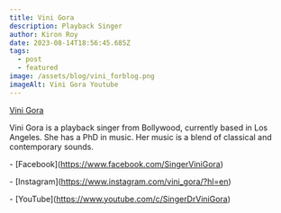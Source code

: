 ```yaml
---
title: Vini Gora
description: Playback Singer
author: Kiron Roy
date: 2023-08-14T18:56:45.685Z
tags:
  - post
  - featured
image: /assets/blog/vini_forblog.png
imageAlt: Vini Gora Youtube
---
```

<!--StartFragment-->

<!--StartFragment-->

[Vini Gora](https://vinigora.netlify.app/)

<!--EndFragment-->

<!--StartFragment-->

Vini Gora is a playback singer from Bollywood, currently based in Los Angeles. She has a PhD in music. Her music is a blend of classical and contemporary sounds.

<!--EndFragment-->

\- \[Facebook](https://www.facebook.com/SingerViniGora)

\- \[Instagram](https://www.instagram.com/vini_gora/?hl=en)

\- \[YouTube](https://www.youtube.com/c/SingerDrViniGora)

<!--EndFragment-->